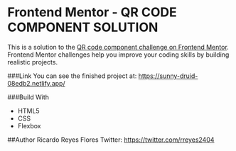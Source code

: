 # Frontend Mentor - QR CODE COMPONENT SOLUTION

This is a solution to the [QR code component challenge on Frontend Mentor](https://www.frontendmentor.io/challenges/qr-code-component-iux_sIO_H). Frontend Mentor challenges help you improve your coding skills by building realistic projects. 

###Link
You can see the finished project at:
https://sunny-druid-08edb2.netlify.app/

###Build With
- HTML5
- CSS
- Flexbox

##Author
Ricardo Reyes Flores
Twitter: https://twitter.com/rreyes2404